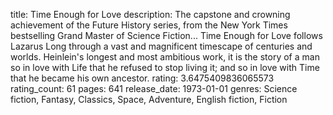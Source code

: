 title: Time Enough for Love
description: The capstone and crowning achievement of the Future History series, from the New York Times bestselling Grand Master of Science Fiction... Time Enough for Love follows Lazarus Long through a vast and magnificent timescape of centuries and worlds. Heinlein's longest and most ambitious work, it is the story of a man so in love with Life that he refused to stop living it; and so in love with Time that he became his own ancestor.
rating: 3.6475409836065573
rating_count: 61
pages: 641
release_date: 1973-01-01
genres: Science fiction, Fantasy, Classics, Space, Adventure, English fiction, Fiction